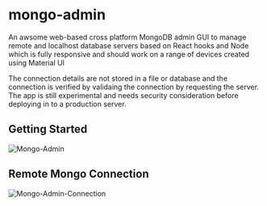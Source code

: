 # mongo-admin
An awsome web-based cross platform MongoDB admin GUI to manage remote and localhost database servers based on React hooks and Node which is fully responsive and should work on a range of devices created using Material UI

The connection details are not stored in a file or database and the connection is verified by validaing the connection by requesting the server. The app is still experimental and needs security consideration before deploying in to a production server.
## Getting Started
![Mongo-Admin](https://raw.githubusercontent.com/gayanvoice/mongo-admin/images/Mongo-Admin.png)
## Remote Mongo Connection
![Mongo-Admin-Connection](https://raw.githubusercontent.com/gayanvoice/mongo-admin/images/Mongo-Admin-Connection.png)
